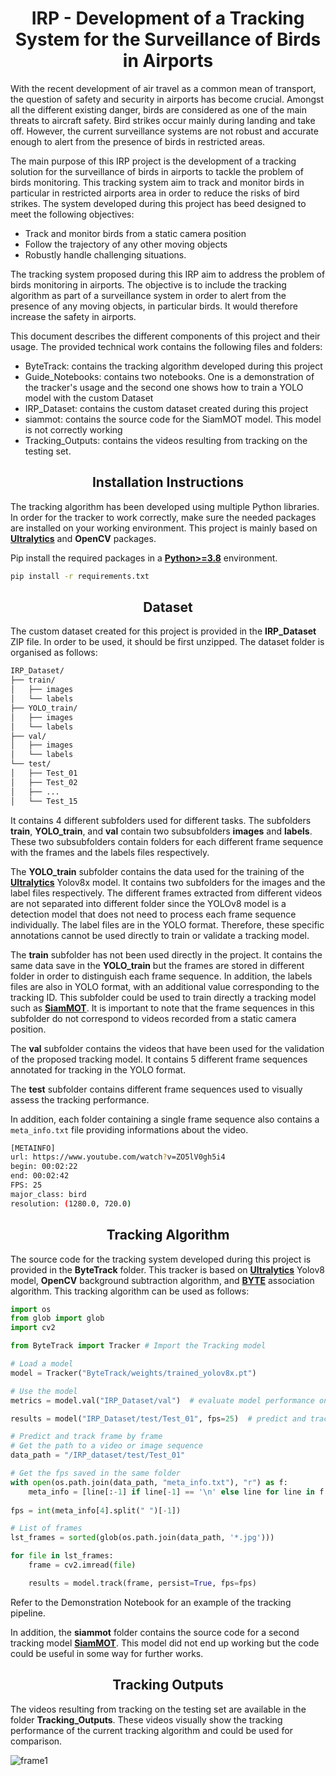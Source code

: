 # <div align="center">IRP - Development of a Tracking System for the Surveillance of Birds in Airports</div>

With the recent development of air travel as a common mean of transport, the question of safety and security in airports has become crucial. Amongst all the different existing danger, birds are considered as one of the main threats to aircraft safety. Bird strikes occur mainly during landing and take off. However, the current surveillance systems are not robust and accurate enough to alert from the presence of birds in restricted areas.

The main purpose of this IRP project is the development of a tracking solution for the surveillance of birds in airports to tackle the problem of birds monitoring. This tracking system aim to track and monitor birds in particular in restricted airports area in order to reduce the risks of bird strikes. The system developed during this project has beed designed to meet the following objectives:

- Track and monitor birds from a static camera position
- Follow the trajectory of any other moving objects
- Robustly handle challenging situations.

The tracking system proposed during this IRP aim to address the problem of birds monitoring in airports. The objective is to include the tracking algorithm as part of a surveillance system in order to alert from the presence of any moving objects, in particular birds. It would therefore increase the safety in airports.

This document describes the different components of this project and their usage. The provided technical work contains the following files and folders:

- ByteTrack: contains the tracking algorithm developed during this project
- Guide_Notebooks: contains two notebooks. One is a demonstration of the tracker's usage and the second one shows how to train a YOLO model with the custom Dataset
- IRP_Dataset: contains the custom dataset created during this project
- siammot: contains the source code for the SiamMOT model. This model is not correctly working
- Tracking_Outputs: contains the videos resulting from tracking on the testing set.

## <div align="center">Installation Instructions</div>

The tracking algorithm has been developed using multiple Python libraries. In order for the tracker to work correctly, make sure the needed packages are installed on your working environment. This project is mainly based on [**Ultralytics**](https://github.com/ultralytics/ultralytics) and **OpenCV** packages.

Pip install the required packages in a [**Python>=3.8**](https://www.python.org/) environment.

```bash
pip install -r requirements.txt
```

## <div align="center">Dataset</div>

The custom dataset created for this project is provided in the **IRP_Dataset** ZIP file. In order to be used, it should be first unzipped. The dataset folder is organised as follows:

```bash
IRP_Dataset/
├── train/
│   ├── images
│   └── labels
├── YOLO_train/
│   ├── images
│   └── labels
├── val/
│   ├── images
│   └── labels
└── test/
│   ├── Test_01
│   ├── Test_02
│   ├── ...
│   └── Test_15
```

It contains 4 different subfolders used for different tasks. The subfolders **train**, **YOLO_train**, and **val** contain two subsubfolders **images** and **labels**. These two subsubfolders contain folders for each different frame sequence with the frames and the labels files respectively. 

The **YOLO_train** subfolder contains the data used for the training of the [**Ultralytics**](https://github.com/ultralytics/ultralytics) Yolov8x model. It contains two subfolders for the images and the label files respectively. The different frames extracted from different videos are not separated into different folder since the YOLOv8 model is a detection model that does not need to process each frame sequence individually. The label files are in the YOLO format. Therefore, these specific annotations cannot be used directly to train or validate a tracking model.

The **train** subfolder has not been used directly in the project. It contains the same data save in the **YOLO_train** but the frames are stored in different folder in order to distinguish each frame sequence. In addition, the labels files are also in YOLO format, with an additional value corresponding to the tracking ID. This subfolder could be used to train directly a tracking model such as [**SiamMOT**](https://arxiv.org/abs/2105.11595). It is important to note that the frame sequences in this subfolder do not correspond to videos recorded from a static camera position.

The **val** subfolder contains the videos that have been used for the validation of the proposed tracking model. It contains 5 different frame sequences annotated for tracking in the YOLO format. 

The **test** subfolder contains different frame sequences used to visually assess the tracking performance.

In addition, each folder containing a single frame sequence also contains a ```meta_info.txt``` file providing informations about the video.

```bash
[METAINFO]
url: https://www.youtube.com/watch?v=ZO5lV0gh5i4
begin: 00:02:22
end: 00:02:42
FPS: 25
major_class: bird
resolution: (1280.0, 720.0)
```

## <div align="center">Tracking Algorithm</div>

The source code for the tracking system developed during this project is provided in the **ByteTrack** folder. This tracker is based on [**Ultralytics**](https://github.com/ultralytics/ultralytics) Yolov8 model, **OpenCV** background subtraction algorithm, and [**BYTE**](https://arxiv.org/abs/2110.06864) association algorithm. This tracking algorithm can be used as follows:

```python
import os
from glob import glob 
import cv2

from ByteTrack import Tracker # Import the Tracking model

# Load a model
model = Tracker("ByteTrack/weights/trained_yolov8x.pt")

# Use the model
metrics = model.val("IRP_Dataset/val")  # evaluate model performance on the validation set

results = model("IRP_Dataset/test/Test_01", fps=25)  # predict and track on an entire video or frame sequence

# Predict and track frame by frame
# Get the path to a video or image sequence
data_path = "/IRP_dataset/test/Test_01"

# Get the fps saved in the same folder
with open(os.path.join(data_path, "meta_info.txt"), "r") as f:
    meta_info = [line[:-1] if line[-1] == '\n' else line for line in f.readlines()]
    
fps = int(meta_info[4].split(" ")[-1])

# List of frames
lst_frames = sorted(glob(os.path.join(data_path, '*.jpg')))

for file in lst_frames:
    frame = cv2.imread(file)

    results = model.track(frame, persist=True, fps=fps)
```

Refer to the Demonstration Notebook for an example of the tracking pipeline.

In addition, the **siammot** folder contains the source code for a second tracking model [**SiamMOT**](https://arxiv.org/abs/2105.11595). This model did not end up working but the code could be useful in some way for further works.

## <div align="center">Tracking Outputs</div>

The videos resulting from tracking on the testing set are available in the folder **Tracking_Outputs**. These videos visually show the tracking performance of the current tracking algorithm and could be used for comparison.

![frame1](https://github.com/theolange01/IRP/assets/116893751/e573920c-863b-4bfa-a78a-bf2432a9c940)
